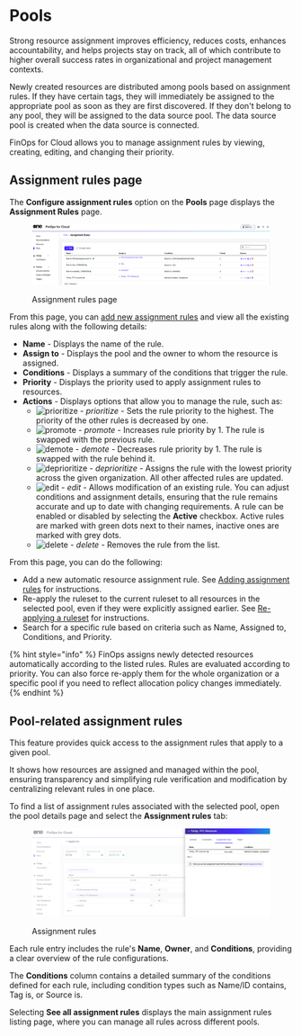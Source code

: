 # Pools

Strong resource assignment improves efficiency, reduces costs, enhances accountability, and helps projects stay on track, all of which contribute to higher overall success rates in organizational and project management contexts.

Newly created resources are distributed among pools based on assignment rules. If they have certain tags, they will immediately be assigned to the appropriate pool as soon as they are first discovered. If they don't belong to any pool, they will be assigned to the data source pool. The data source pool is created when the data source is connected.

FinOps for Cloud allows you to manage assignment rules by viewing, creating, editing, and changing their priority.&#x20;

## Assignment rules page

The **Configure assignment rules** option on the **Pools** page displays the **Assignment Rules** page.&#x20;

<figure><img src="../../.gitbook/assets/assignment_rules.png" alt=""><figcaption><p>Assignment rules page</p></figcaption></figure>

From this page, you can [add new assignment rules](add-assignment-rules.md) and view all the existing rules along with the following details:&#x20;

* **Name** - Displays the name of the rule.
* **Assign to** - Displays the pool and the owner to whom the resource is assigned.
* **Conditions** - Displays a summary of the conditions that trigger the rule.
* **Priority** - Displays the priority used to apply assignment rules to resources.
* **Actions** - Displays options that allow you to manage the rule, such as:
  * ![prioritize](https://hystax.com/documentation/optscale/_static/screens/assign_resources/prioritize.png) - _prioritize_ - Sets the rule priority to the highest. The priority of the other rules is decreased by one.
  * ![promote](https://hystax.com/documentation/optscale/_static/screens/assign_resources/promote.png) - _promote_ - Increases rule priority by 1. The rule is swapped with the previous rule.
  * ![demote](https://hystax.com/documentation/optscale/_static/screens/assign_resources/demote.png) - _demote_ - Decreases rule priority by 1. The rule is swapped with the rule behind it.
  * ![deprioritize](https://hystax.com/documentation/optscale/_static/screens/assign_resources/deprioritize.png) - _deprioritize_ - Assigns the rule with the lowest priority across the given organization. All other affected rules are updated.
  * ![edit](https://hystax.com/documentation/optscale/_static/screens/assign_resources/edit.png) - _edit_ - Allows modification of an existing rule. You can adjust conditions and assignment details, ensuring that the rule remains accurate and up to date with changing requirements. A rule can be enabled or disabled by selecting the **Active** checkbox. Active rules are marked with green dots next to their names, inactive ones are marked with grey dots.
  * ![delete](https://hystax.com/documentation/optscale/_static/screens/assign_resources/delete.png) - _delete_ - Removes the rule from the list.

From this page, you can do the following:&#x20;

* Add a new automatic resource assignment rule. See [Adding assignment rules](./#add-assignment-rule) for instructions.
* Re-apply the ruleset to the current ruleset to all resources in the selected pool, even if they were explicitly assigned earlier. See [Re-applying a ruleset](./#re-apply-ruleset) for instructions.
* Search for a specific rule based on criteria such as Name, Assigned to, Conditions, and Priority.

{% hint style="info" %}
FinOps assigns newly detected resources automatically according to the listed rules. Rules are evaluated according to priority. You can also force re-apply them for the whole organization or a specific pool if you need to reflect allocation policy changes immediately.
{% endhint %}

## Pool-related assignment rules <a href="#pool-related-assignment-rules" id="pool-related-assignment-rules"></a>

This feature provides quick access to the assignment rules that apply to a given pool.&#x20;

It shows how resources are assigned and managed within the pool, ensuring transparency and simplifying rule verification and modification by centralizing relevant rules in one place.&#x20;

To find a list of assignment rules associated with the selected pool, open the pool details page and select the **Assignment rules** tab:

<figure><img src="../../.gitbook/assets/pool_related_assignment_rules.png" alt=""><figcaption><p>Assignment rules</p></figcaption></figure>

Each rule entry includes the rule's **Name**, **Owner**, and **Conditions**, providing a clear overview of the rule configurations.

The **Conditions** column contains a detailed summary of the conditions defined for each rule, including condition types such as Name/ID contains, Tag is, or Source is.

Selecting **See all assignment rules** displays the main assignment rules listing page, where you can manage all rules across different pools.
